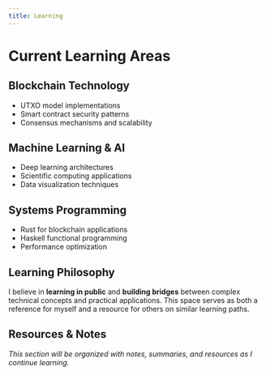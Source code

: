 ```yaml
---
title: Learning
---
```


# Current Learning Areas

## Blockchain Technology
- UTXO model implementations
- Smart contract security patterns
- Consensus mechanisms and scalability

## Machine Learning & AI
- Deep learning architectures
- Scientific computing applications
- Data visualization techniques

## Systems Programming
- Rust for blockchain applications
- Haskell functional programming
- Performance optimization

## Learning Philosophy

I believe in **learning in public** and **building bridges** between complex technical concepts and practical applications. This space serves as both a reference for myself and a resource for others on similar learning paths.

## Resources & Notes

*This section will be organized with notes, summaries, and resources as I continue learning.*
